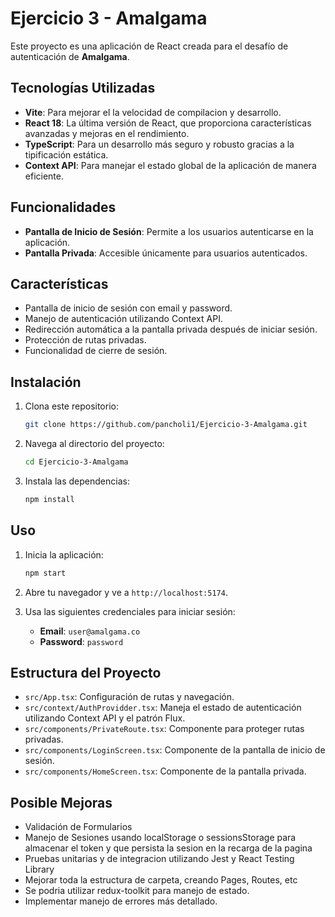 # Ejercicio 3 - Amalgama

Este proyecto es una aplicación de React creada para el desafío de autenticación de **Amalgama**.

## Tecnologías Utilizadas

- **Vite**: Para mejorar el la velocidad de compilacion y desarrollo.
- **React 18**: La última versión de React, que proporciona características avanzadas y mejoras en el rendimiento.
- **TypeScript**: Para un desarrollo más seguro y robusto gracias a la tipificación estática.
- **Context API**: Para manejar el estado global de la aplicación de manera eficiente.

## Funcionalidades

- **Pantalla de Inicio de Sesión**: Permite a los usuarios autenticarse en la aplicación.
- **Pantalla Privada**: Accesible únicamente para usuarios autenticados.

## Características

- Pantalla de inicio de sesión con email y password.
- Manejo de autenticación utilizando Context API.
- Redirección automática a la pantalla privada después de iniciar sesión.
- Protección de rutas privadas.
- Funcionalidad de cierre de sesión.

## Instalación

1. Clona este repositorio:

   ```bash
   git clone https://github.com/pancholi1/Ejercicio-3-Amalgama.git
   ```

2. Navega al directorio del proyecto:

   ```bash
   cd Ejercicio-3-Amalgama
   ```

3. Instala las dependencias:

   ```bash
   npm install
   ```

## Uso

1. Inicia la aplicación:

   ```bash
   npm start
   ```

2. Abre tu navegador y ve a `http://localhost:5174`.

3. Usa las siguientes credenciales para iniciar sesión:
   - **Email**: `user@amalgama.co`
   - **Password**: `password`

## Estructura del Proyecto

- `src/App.tsx`: Configuración de rutas y navegación.
- `src/context/AuthProvidder.tsx`: Maneja el estado de autenticación utilizando Context API y el patrón Flux.
- `src/components/PrivateRoute.tsx`: Componente para proteger rutas privadas.
- `src/components/LoginScreen.tsx`: Componente de la pantalla de inicio de sesión.
- `src/components/HomeScreen.tsx`: Componente de la pantalla privada.

## Posible Mejoras

- Validación de Formularios
- Manejo de Sesiones usando localStorage o sessionsStorage para almacenar el token y que persista la sesion en la recarga de la pagina
- Pruebas unitarias y de integracion utilizando Jest y React Testing Library
- Mejorar toda la estructura de carpeta, creando Pages, Routes, etc
- Se podria utilizar redux-toolkit para manejo de estado.
- Implementar manejo de errores más detallado.
